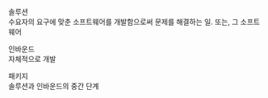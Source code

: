 솔루션   
수요자의 요구에 맞춘 소프트웨어를 개발함으로써 문제를 해결하는 일. 또는, 그 소프트웨어
    
인바운드    
자체적으로 개발
    
패키지     
솔루션과 인바운드의 중간 단계
